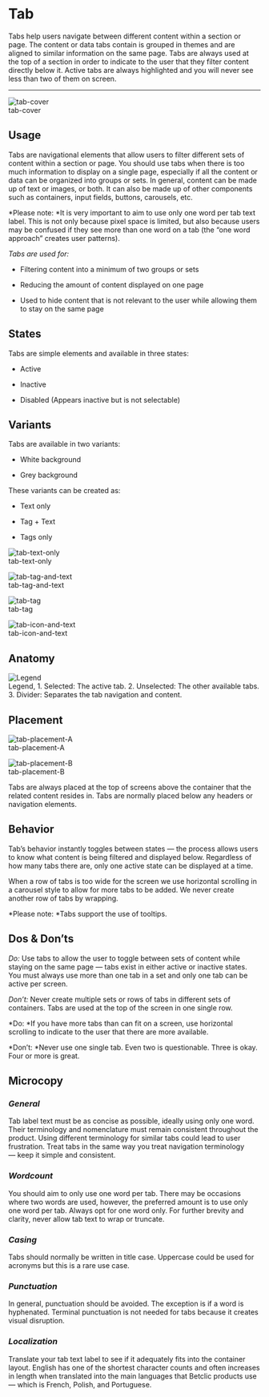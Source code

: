 
# Tab

Tabs help users navigate between different content within a section or page. The content or data tabs contain is grouped in themes and are aligned to similar information on the same page. Tabs are always used at the top of a section in order to indicate to the user that they filter content directly below it. Active tabs are always highlighted and you will never see less than two of them on screen.

---

  
![tab-cover](https://studio-assets.supernova.io/design-systems/27883/170b3e88-1448-4279-9e74-bd622c2455cf.png)  
tab-cover  


## Usage

Tabs are navigational elements that allow users to filter different sets of content within a section or page. You should use tabs when there is too much information to display on a single page, especially if all the content or data can be organized into groups or sets. In general, content can be made up of text or images, or both. It can also be made up of other components such as containers, input fields, buttons, carousels, etc.

*Please note: *It is very important to aim to use only one word per tab text label. This is not only because pixel space is limited, but also because users may be confused if they see more than one word on a tab (the “one word approach” creates user patterns).

*Tabs are used for:*

- Filtering content into a minimum of two groups or sets

- Reducing the amount of content displayed on one page

- Used to hide content that is not relevant to the user while allowing them to stay on the same page

## States

Tabs are simple elements and available in three states:

- Active

- Inactive

- Disabled (Appears inactive but is not selectable)

## Variants

Tabs are available in two variants:

- White background

- Grey background

These variants can be created as:

- Text only

- Tag + Text

- Tags only

  
![tab-text-only](https://studio-assets.supernova.io/design-systems/27883/c57f10dd-a254-43ad-9405-4d9cca993e61.png)  
tab-text-only  


  
![tab-tag-and-text](https://studio-assets.supernova.io/design-systems/27883/6c9a97f8-1970-4689-9d6c-a86b09e822fd.png)  
tab-tag-and-text  


  
![tab-tag](https://studio-assets.supernova.io/design-systems/27883/50b19860-fed8-4082-b0c9-b150a60a7329.png)  
tab-tag  


  
![tab-icon-and-text](https://studio-assets.supernova.io/design-systems/27883/7477e17c-de4f-42a5-9a12-ea92b349eae1.png)  
tab-icon-and-text  


## Anatomy

  
![Legend](https://studio-assets.supernova.io/design-systems/27883/946d82de-c681-4558-8bd7-a4667cc4f2de.png)  
Legend, 1. Selected: The active tab.
2. Unselected: The other available tabs.
3. Divider: Separates the tab navigation and content.  
  


## Placement

  
![tab-placement-A](https://studio-assets.supernova.io/design-systems/27883/da011e67-76e7-485d-a3a3-0f343fe78e1f.png)  
tab-placement-A  


  
![tab-placement-B](https://studio-assets.supernova.io/design-systems/27883/07b57ba1-f648-4021-b134-2aac5f053d11.png)  
tab-placement-B  


Tabs are always placed at the top of screens above the container that the related content resides in. Tabs are normally placed below any headers or navigation elements.

## Behavior

Tab’s behavior instantly toggles between states — the process allows users to know what content is being filtered and displayed below. Regardless of how many tabs there are, only one active state can be displayed at a time.

When a row of tabs is too wide for the screen we use horizontal scrolling in a carousel style to allow for more tabs to be added. We never create another row of tabs by wrapping.

*Please note: *Tabs support the use of tooltips.

## Dos & Don’ts

*Do:* Use tabs to allow the user to toggle between sets of content while staying on the same page — tabs exist in either active or inactive states. You must always use more than one tab in a set and only one tab can be active per screen.

*Don’t:* Never create multiple sets or rows of tabs in different sets of containers. Tabs are used at the top of the screen in one single row.

*Do: *If you have more tabs than can fit on a screen, use horizontal scrolling to indicate to the user that there are more available.

*Don’t: *Never use one single tab. Even two is questionable. Three is okay. Four or more is great.

## Microcopy

### *General*

Tab label text must be as concise as possible, ideally using only one word. Their terminology and nomenclature must remain consistent throughout the product. Using different terminology for similar tabs could lead to user frustration. Treat tabs in the same way you treat navigation terminology — keep it simple and consistent.

### *Wordcount*

You should aim to only use one word per tab. There may be occasions where two words are used, however, the preferred amount is to use only one word per tab. Always opt for one word only. For further brevity and clarity, never allow tab text to wrap or truncate.

### *Casing*

Tabs should normally be written in title case. Uppercase could be used for acronyms but this is a rare use case.

### *Punctuation*

In general, punctuation should be avoided. The exception is if a word is hyphenated. Terminal punctuation is not needed for tabs because it creates visual disruption.

### *Localization*

Translate your tab text label to see if it adequately fits into the container layout. English has one of the shortest character counts and often increases in length when translated into the main languages that Betclic products use — which is French, Polish, and Portuguese.